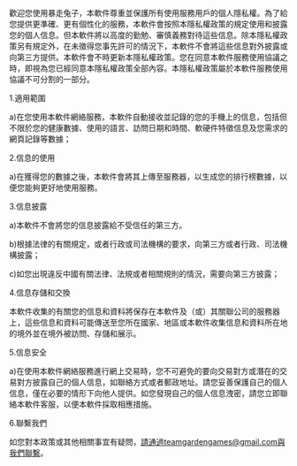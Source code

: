 歡迎您使用暴走兔子，本軟件尊重並保護所有使用服務用戶的個人隱私權。為了給您提供更準確、更有個性化的服務，本軟件會按照本隱私權政策的規定使用和披露您的個人信息。但本軟件將以高度的勤勉、審慎義務對待這些信息。除本隱私權政策另有規定外，在未徵得您事先許可的情況下，本軟件不會將這些信息對外披露或向第三方提供。本軟件會不時更新本隱私權政策。您在同意本軟件服務使用協議之時，即視為您已經同意本隱私權政策全部內容。本隱私權政策屬於本軟件服務使用協議不可分割的一部分。

1.適用範圍

a)在您使用本軟件網絡服務，本軟件自動接收並記錄的您的手機上的信息，包括但不限於您的健康數據、使用的語言、訪問日期和時間、軟硬件特徵信息及您需求的網頁記錄等數據；

2.信息的使用

a)在獲得您的數據之後，本軟件會將其上傳至服務器，以生成您的排行榜數據，以便您能夠更好地使用服務。

3.信息披露

a)本軟件不會將您的信息披露給不受信任的第三方。

b)根據法律的有關規定，或者行政或司法機構的要求，向第三方或者行政、司法機構披露；

c)如您出現違反中國有關法律、法規或者相關規則的情況，需要向第三方披露；

4.信息存儲和交換

本軟件收集的有關您的信息和資料將保存在本軟件及（或）其關聯公司的服務器上，這些信息和資料可能傳送至您所在國家、地區或本軟件收集信息和資料所在地的境外並在境外被訪問、存儲和展示。

5.信息安全

a)在使用本軟件網絡服務進行網上交易時，您不可避免的要向交易對方或潛在的交易對方披露自己的個人信息，如聯絡方式或者郵政地址。請您妥善保護自己的個人信息，僅在必要的情形下向他人提供。如您發現自己的個人信息洩密，請您立即聯絡本軟件客服，以便本軟件採取相應措施。

6.聯繫我們

如您對本政策或其他相關事宜有疑問，請通過teamgardengames@gmail.com與我們聯繫。
